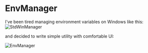 # EnvManager #
I've been tired managing environment variables on Windows like this:
![StdWinManager](https://andriyp@github.com/andriyp/EnvManager/raw/master/Screenshots/standard-windows-stuff.png "StdWinManager")

and decided to write simple utility with comfortable UI:

![EnvManager](https://andriyp@github.com/andriyp/EnvManager/raw/master/Screenshots/env-manager.png "EnvManager")